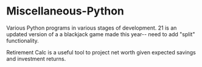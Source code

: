 # Miscellaneous-Python

Various Python programs in various stages of development. 21 is an updated version of a a blackjack game made this 
year-- need to add "split" functionality.

Retirement Calc is a useful tool to project net worth given expected savings and investment returns.
